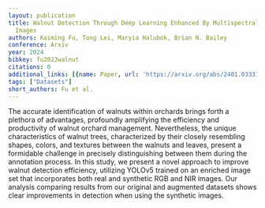 ```yaml
---
layout: publication
title: Walnut Detection Through Deep Learning Enhanced By Multispectral Synthetic
  Images
authors: Kaiming Fu, Tong Lei, Maryia Halubok, Brian N. Bailey
conference: Arxiv
year: 2024
bibkey: fu2023walnut
citations: 0
additional_links: [{name: Paper, url: 'https://arxiv.org/abs/2401.03331'}]
tags: ["Datasets"]
short_authors: Fu et al.
---
```

The accurate identification of walnuts within orchards brings forth a
plethora of advantages, profoundly amplifying the efficiency and productivity
of walnut orchard management. Nevertheless, the unique characteristics of
walnut trees, characterized by their closely resembling shapes, colors, and
textures between the walnuts and leaves, present a formidable challenge in
precisely distinguishing between them during the annotation process. In this
study, we present a novel approach to improve walnut detection efficiency,
utilizing YOLOv5 trained on an enriched image set that incorporates both real
and synthetic RGB and NIR images. Our analysis comparing results from our
original and augmented datasets shows clear improvements in detection when
using the synthetic images.